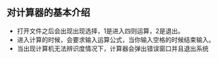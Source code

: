 ## 对计算器的基本介绍
* 打开文件之后会出现出现选择，1是进入四则运算，2是退出。
* 进入计算的时候，会要求输入运算公式，当你输入空格的时候结束输入。
* 当出现计算机无法辨识度情况下，计算器会弹出错误窗口并且退出系统